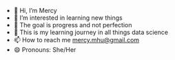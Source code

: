 - 👋 Hi, I’m Mercy
- 👀 I’m interested in learning new things
- 🌱 The goal is progress and not perfection
- 💞️ This is my learning journey in all things data science
- 📫 How to reach me mercy.mhu@gmail.com
- 😄 Pronouns: She/Her
  

<!---
MercyMhu/MercyMhu is a ✨ special ✨ repository because its `README.md` (this file) appears on your GitHub profile.
You can click the Preview link to take a look at your changes.
--->
